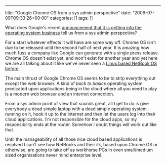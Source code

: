 ---
title: "Google Chrome OS from a sys admin perspective"
date: "2009-07-09T09:33:26+00:00"
categories: []
tags: []

What does Google's recent <a href="http://googleblog.blogspot.com/2009/07/introducing-google-chrome-os.html">announcement that it is getting into the operating system business</a> tell us from a sys admin perspective?

For a start whatever effects it will have are some way off. Chrome OS isn't due to be released until the second half of next year. It is amazing how much fuss a company like Google can generate with a single press release. Chrome OS doesn't exist yet, and won't exist for another year and yet here we are all talking about it like we've never seen a <a href="http://www.canonical.com/projects/ubuntu/unr">Linux based NetBook OS before</a>.

The main thrust of Google Chrome OS seems to be to strip everything out except  the web browser. A kind of <em>back to basics</em> operating system predicated upon applications being in the cloud where all you need to play is a modern web browser and an internet connection.

From a sys admin point of view that sounds great, all I get to do is give everybody a dead simple laptop with a dead simple operating system running on it, hook it up to the internet and then let the users log into their cloud applications. I'm not responsible for the cloud apps, so my responsibility ends at the router. Somehow I doubt things will work out like that.

Until the manageability of all those nice cloud based applications is resolved I can't see how NetBooks and their ilk, based upon Chrome OS or otherwise, are going to take off as workhorse PCs in even small/medium sized organisations never mind enterprise level.

